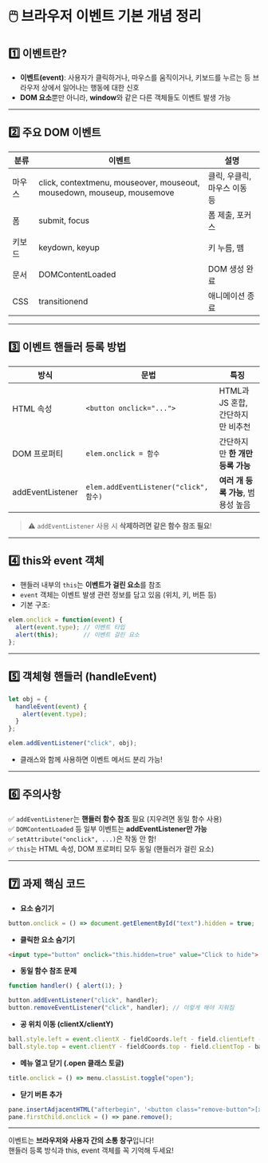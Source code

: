 
# 🖱️ 브라우저 이벤트 기본 개념 정리

## 1️⃣ 이벤트란?

- **이벤트(event)**: 사용자가 클릭하거나, 마우스를 움직이거나, 키보드를 누르는 등 브라우저 상에서 일어나는 행동에 대한 신호
- **DOM 요소**뿐만 아니라, **window**와 같은 다른 객체들도 이벤트 발생 가능

---

## 2️⃣ 주요 DOM 이벤트

| 분류 | 이벤트 | 설명 |
| --- | --- | --- |
| 마우스 | click, contextmenu, mouseover, mouseout, mousedown, mouseup, mousemove | 클릭, 우클릭, 마우스 이동 등 |
| 폼 | submit, focus | 폼 제출, 포커스 |
| 키보드 | keydown, keyup | 키 누름, 뗌 |
| 문서 | DOMContentLoaded | DOM 생성 완료 |
| CSS | transitionend | 애니메이션 종료 |

---

## 3️⃣ 이벤트 핸들러 등록 방법

| 방식 | 문법 | 특징 |
| --- | --- | --- |
| HTML 속성 | `<button onclick="...">` | HTML과 JS 혼합, 간단하지만 비추천 |
| DOM 프로퍼티 | `elem.onclick = 함수` | 간단하지만 **한 개만 등록 가능** |
| addEventListener | `elem.addEventListener("click", 함수)` | **여러 개 등록 가능**, 범용성 높음 |

> ⚠️ `addEventListener` 사용 시 **삭제하려면 같은 함수 참조 필요**!

---

## 4️⃣ this와 event 객체

- 핸들러 내부의 `this`는 **이벤트가 걸린 요소**를 참조
- `event` 객체는 이벤트 발생 관련 정보를 담고 있음 (위치, 키, 버튼 등)
- 기본 구조:

```javascript
elem.onclick = function(event) {
  alert(event.type); // 이벤트 타입
  alert(this);       // 이벤트 걸린 요소
};
```

---

## 5️⃣ 객체형 핸들러 (handleEvent)

```javascript
let obj = {
  handleEvent(event) {
    alert(event.type);
  }
};

elem.addEventListener("click", obj);
```

- 클래스와 함께 사용하면 이벤트 메서드 분리 가능!

---

## 6️⃣ 주의사항

✅ `addEventListener`는 **핸들러 함수 참조** 필요 (지우려면 동일 함수 사용)  
✅ `DOMContentLoaded` 등 일부 이벤트는 **addEventListener만 가능**  
✅ `setAttribute("onclick", ...)`은 작동 안 함!  
✅ `this`는 HTML 속성, DOM 프로퍼티 모두 동일 (핸들러가 걸린 요소)

---

## 7️⃣ 과제 핵심 코드

- **요소 숨기기**

```javascript
button.onclick = () => document.getElementById("text").hidden = true;
```

- **클릭한 요소 숨기기**

```html
<input type="button" onclick="this.hidden=true" value="Click to hide">
```

- **동일 함수 참조 문제**

```javascript
function handler() { alert(1); }

button.addEventListener("click", handler);
button.removeEventListener("click", handler); // 이렇게 해야 지워짐
```

- **공 위치 이동 (clientX/clientY)**

```javascript
ball.style.left = event.clientX - fieldCoords.left - field.clientLeft - ball.offsetWidth/2 + "px";
ball.style.top = event.clientY - fieldCoords.top - field.clientTop - ball.offsetHeight/2 + "px";
```

- **메뉴 열고 닫기 (.open 클래스 토글)**

```javascript
title.onclick = () => menu.classList.toggle("open");
```

- **닫기 버튼 추가**

```javascript
pane.insertAdjacentHTML("afterbegin", '<button class="remove-button">[x]</button>');
pane.firstChild.onclick = () => pane.remove();
```

---

이벤트는 **브라우저와 사용자 간의 소통 창구**입니다!  
핸들러 등록 방식과 this, event 객체를 꼭 기억해 두세요!
